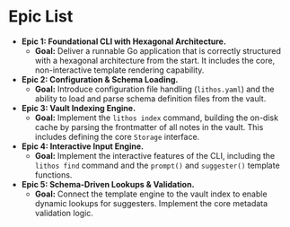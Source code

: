 # Epic List

- **Epic 1: Foundational CLI with Hexagonal Architecture.**
  - **Goal:** Deliver a runnable Go application that is correctly structured with a hexagonal architecture from the start. It includes the core, non-interactive template rendering capability.
- **Epic 2: Configuration & Schema Loading.**
  - **Goal:** Introduce configuration file handling (`lithos.yaml`) and the ability to load and parse schema definition files from the vault.
- **Epic 3: Vault Indexing Engine.**
  - **Goal:** Implement the `lithos index` command, building the on-disk cache by parsing the frontmatter of all notes in the vault. This includes defining the core `Storage` interface.
- **Epic 4: Interactive Input Engine.**
  - **Goal:** Implement the interactive features of the CLI, including the `lithos find` command and the `prompt()` and `suggester()` template functions.
- **Epic 5: Schema-Driven Lookups & Validation.**
  - **Goal:** Connect the template engine to the vault index to enable dynamic lookups for suggesters. Implement the core metadata validation logic.
